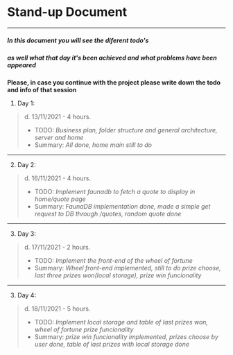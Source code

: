 # Stand-up Document

---

##### In this document you will see the diferent todo's
##### as well what that day it's been achieved and what problems have been appeared

**Please, in case you continue with the project please write down the todo and info of that session**

1. Day 1:

> d. 13/11/2021 - 4 hours. 
>- TODO: *Business plan, folder structure and general architecture, server and home* 
>- Summary: *All done, home main still to do*

---

2. Day 2:

> d. 16/11/2021 - 4 hours. 
>- TODO: *Implement faunadb to fetch a quote to display in home/quote page* 
>- Summary: *FaunaDB implementation done, made a simple get request to DB through /quotes, random quote done*

---

3. Day 3:

> d. 17/11/2021 - 2 hours. 
>- TODO: *Implement the front-end of the wheel of fortune* 
>- Summary: *Wheel front-end implemented, still to do prize choose, last three prizes won(local storage), prize win funcionality*

---

3. Day 4:

> d. 18/11/2021 - 5 hours. 
>- TODO: *Implement local storage and table of last prizes won, wheel of fortune prize funcionality* 
>- Summary: *prize win funcionality implemented, prizes choose by user done, table of last prizes with local storage done*